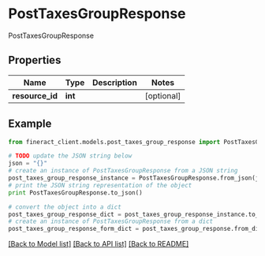 # PostTaxesGroupResponse

PostTaxesGroupResponse

## Properties

Name | Type | Description | Notes
------------ | ------------- | ------------- | -------------
**resource_id** | **int** |  | [optional] 

## Example

```python
from fineract_client.models.post_taxes_group_response import PostTaxesGroupResponse

# TODO update the JSON string below
json = "{}"
# create an instance of PostTaxesGroupResponse from a JSON string
post_taxes_group_response_instance = PostTaxesGroupResponse.from_json(json)
# print the JSON string representation of the object
print PostTaxesGroupResponse.to_json()

# convert the object into a dict
post_taxes_group_response_dict = post_taxes_group_response_instance.to_dict()
# create an instance of PostTaxesGroupResponse from a dict
post_taxes_group_response_form_dict = post_taxes_group_response.from_dict(post_taxes_group_response_dict)
```
[[Back to Model list]](../README.md#documentation-for-models) [[Back to API list]](../README.md#documentation-for-api-endpoints) [[Back to README]](../README.md)


